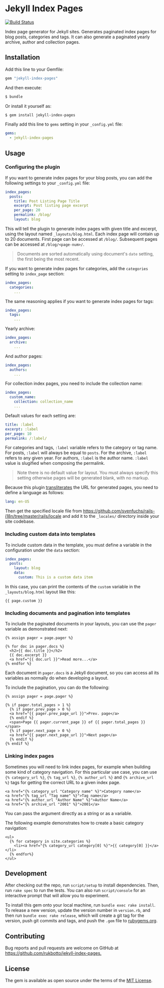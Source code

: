 # Jekyll Index Pages

[![Build Status](https://travis-ci.org/rukbotto/jekyll-index-pages.svg?branch=master)](https://travis-ci.org/rukbotto/jekyll-index-pages)

Index page generator for Jekyll sites. Generates paginated index pages for blog posts, categories and tags. It can also generate a paginated yearly archive, author and collection pages.

## Installation

Add this line to your Gemfile:

```ruby
gem "jekyll-index-pages"
```

And then execute:

```sh
$ bundle
```

Or install it yourself as:

```sh
$ gem install jekyll-index-pages
```

Finally add this line to `gems` setting in your `_config.yml` file:

```yaml
gems:
  - jekyll-index-pages
```

## Usage

### Configuring the plugin

If you want to generate index pages for your blog posts, you can add the following settings to your `_config.yml` file:

```yaml
index_pages:
  posts:
    title: Post Listing Page Title
    excerpt: Post listing page excerpt
    per_page: 20
    permalink: /blog/
    layout: blog
```

This will tell the plugin to generate index pages with given title and excerpt, using the layout named `_layouts/blog.html`. Each index page will contain up to 20 documents. First page can be accessed at `/blog/`. Subsequent pages can be accessed at `/blog/<page-num>/`.

> Documents are sorted automatically using document's `date` setting, the first being the most recent.

If you want to generate index pages for categories, add the `categories` setting to `index_page` section:

```yaml
index_pages:
  categories:
    ...
```

The same reasoning applies if you want to generate index pages for tags:

```yaml
index_pages:
  tags:
    ...
```

Yearly archive:

```yaml
index_pages:
  archive:
    ...
```

And author pages:

```yaml
index_pages:
  authors:
    ...
```

For collection index pages, you need to include the collection name:

```yaml
index_pages:
  custom_name:
    collection: collection_name
    ...
```

Default values for each setting are:

```yaml
title: :label
excerpt: :label
per_page: 10
permalink: /:label/
```

For categories and tags, `:label` variable refers to the category or tag name.  For posts, `:label` will always be equal to `posts`. For the archive, `:label` refers to any given year. For authors, `:label` is the author name. `:label` value is slugified when composing the permalink.

> Note there is no default value for layout. You must always specify this setting otherwise pages will be generated blank, with no markup.

Because this plugin [transliterates](http://stackoverflow.com/a/20586777) the URL for generated pages, you need to define a language as follows:

```yaml
lang: en-US
```

Then get the specified locale file from <https://github.com/svenfuchs/rails-i18n/tree/master/rails/locale> and add it to the `_locales/` directory inside your site codebase.

### Including custom data into templates

To include custom data in the template, you must define a variable in the configuration under the `data` section:

```yaml
index_pages:
  posts:
    layout: blog
    data:
      custom: This is a custom data item
```

In this case, you can print the contents of the `custom` variable in the `_layouts/blog.html` layout like this:

```liquid
{{ page.custom }}
```

### Including documents and pagination into templates

To include the paginated documents in your layouts, you can use the `pager` variable as demonstrated next:

```liquid
{% assign pager = page.pager %}

{% for doc in pager.docs %}
  <h2>{{ doc.title }}</h2>
  {{ doc.excerpt }}
  <a href="{{ doc.url }}">Read more...</a>
{% endfor %}
```

Each document in `pager.docs` is a Jekyll document, so you can access all its variables as normally do when developing a layout.

To include the pagination, you can do the following:

```liquid
{% assign pager = page.pager %}

{% if pager.total_pages > 1 %}
  {% if pager.prev_page > 0 %}
  <a href="{{ pager.prev_page_url }}">Prev. page</a>
  {% endif %}
  <span>Page {{ pager.current_page }} of {{ pager.total_pages }}</span>
  {% if pager.next_page > 0 %}
  <a href="{{ pager.next_page_url }}">Next page</a>
  {% endif %}
{% endif %}
```

### Linking index pages

Sometimes you will need to link index pages, for example when building some kind of category navigation. For this particular use case, you can use `{% category_url %}`, `{% tag_url %}`, `{% author_url %}` and `{% archive_url %}` tags for getting the correct URL to a given index page.

```liquid
<a href="{% category_url "Category name" %}">Category name</a>
<a href="{% tag_url "Tag name" %}">Tag name</a>
<a href="{% author_url "Author Name" %}">Author Name</a>
<a href="{% archive_url "2001" %}">2001</a>
```

You can pass the argument directly as a string or as a variable.

The following example demonstrates how to create a basic category navigation:

```liquid
<ul>
  {% for category in site.categories %}
    <li><a href="{% category_url category[0] %}">{{ category[0] }}</a></li>
  {% endfor%}
</ul>
```

## Development

After checking out the repo, run `script/setup` to install dependencies. Then, run `rake spec` to run the tests. You can also run `script/console` for an interactive prompt that will allow you to experiment.

To install this gem onto your local machine, run `bundle exec rake install`. To release a new version, update the version number in `version.rb`, and then run `bundle exec rake release`, which will create a git tag for the version, push git commits and tags, and push the `.gem` file to [rubygems.org](https://rubygems.org).

## Contributing

Bug reports and pull requests are welcome on GitHub at <https://github.com/rukbotto/jekyll-index-pages.>

## License

The gem is available as open source under the terms of the [MIT License](http://opensource.org/licenses/MIT).
